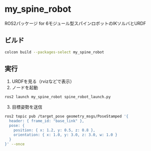 # my_spine_robot

ROS2パッケージ for 6モジュール型スパインロボットのIKソルバとURDF

## ビルド
```bash
colcon build --packages-select my_spine_robot
```

## 実行
1. URDFを見る（rvizなどで表示）
2. ノードを起動
```bash
ros2 launch my_spine_robot spine_robot_launch.py
```
3. 目標姿勢を送信
```bash
ros2 topic pub /target_pose geometry_msgs/PoseStamped '{
  header: { frame_id: "base_link" },
  pose: {
    position: { x: 1.2, y: 0.5, z: 0.8 },
    orientation: { x: 1.0, y: 3.0, z: 3.0, w: 1.0 }
  }
}' --once
```
